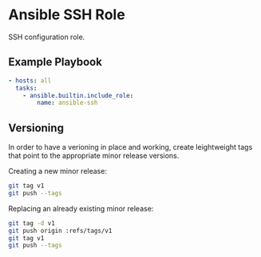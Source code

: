 Ansible SSH Role
=================

SSH configuration role.

## Example Playbook

```yaml
- hosts: all
  tasks:
    - ansible.builtin.include_role:
        name: ansible-ssh
```

## Versioning

In order to have a verioning in place and working, create leightweight tags that point to the appropriate minor release versions.

Creating a new minor release:

```bash
git tag v1
git push --tags
```

Replacing an already existing minor release:

```bash
git tag -d v1
git push origin :refs/tags/v1
git tag v1
git push --tags
```
